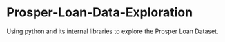 # Prosper-Loan-Data-Exploration
Using python and its internal libraries to explore the Prosper Loan Dataset.
